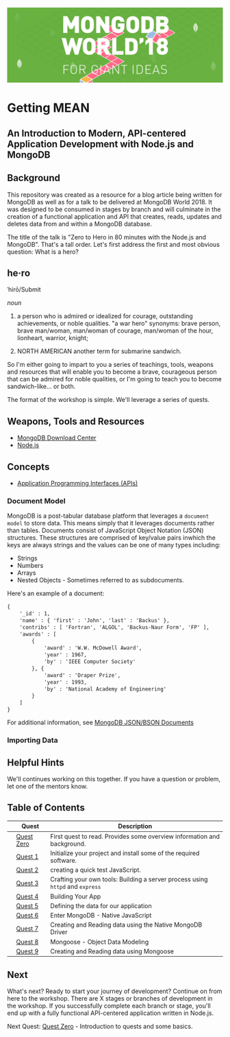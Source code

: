 ![MongoDB](./images/header.png "MongoDB")
# Getting MEAN
## An Introduction to Modern, API-centered Application Development with Node.js and MongoDB
## Background
This repository was created as a resource for a blog article being written for MongoDB as well as for a talk to be delivered at MongoDB World 2018.  It was designed to be consumed in stages by branch and will culminate in the creation of a functional application and API that creates, reads, updates and deletes data from and within a MongoDB database.

The title of the talk is "Zero to Hero in 80 minutes with the Node.js and MongoDB".  That's a tall order.  Let's first address the first and most obvious question: What is a hero?

## he·ro ##
ˈhirō/Submit

_noun_

1. a person who is admired or idealized for courage, outstanding achievements, or noble qualities. "a war hero"
synonyms:	brave person, brave man/woman, man/woman of courage, man/woman of the hour, lionheart, warrior, knight;

2. NORTH AMERICAN another term for submarine sandwich.

So I'm either going to impart to you a series of teachings, tools, weapons and resources that will enable you to become a brave, courageous person that can be admired for noble qualities, or I'm going to teach you to become sandwich-like... or both.

The format of the workshop is simple.  We'll leverage a series of quests.

## Weapons, Tools and Resources
* [MongoDB Download Center](https://www.mongodb.com/download-center#community)
* [Node.js](http://nodejs.org)

## Concepts
* [Application Programming Interfaces (APIs)](https://en.wikipedia.org/wiki/Application_programming_interface)

### Document Model
MongoDB is a post-tabular database platform that leverages a `document model` to store data.  This means simply that it leverages documents rather than tables.  Documents consist of JavaScript Object Notation (JSON) structures.  These structures are comprised of key/value pairs inwhich the keys are always strings and the values can be one of many types including:
* Strings
* Numbers
* Arrays
* Nested Objects - Sometimes referred to as subdocuments.

Here's an example of a document:

```
{
    '_id' : 1,
    'name' : { 'first' : 'John', 'last' : 'Backus' },
    'contribs' : [ 'Fortran', 'ALGOL', 'Backus-Naur Form', 'FP' ],
    'awards' : [
        {
            'award' : 'W.W. McDowell Award',
            'year' : 1967,
            'by' : 'IEEE Computer Society'
        }, {
            'award' : 'Draper Prize',
            'year' : 1993,
            'by' : 'National Academy of Engineering'
        }
    ]
}
```
For additional information, see [MongoDB JSON/BSON Documents
](https://www.mongodb.com/json-and-bson)
### Importing Data

## Helpful Hints
We'll continues working on this together. If you have a question or problem, let one of the mentors know.

## Table of Contents
|  | Quest | Description |
|--|-------|-------------|
|  |[Quest Zero](./workshop/quest0.md) | First quest to read.  Provides some overview information and background. |
|  |[Quest 1](./workshop/quest1.md) | Initialize your project and install some of the required software. |
|  |[Quest 2 ](./workshop/quest2.md) | creating a quick test JavaScript. |
|  |[Quest 3 ](./workshop/quest3.md) | Crafting your own tools: Building a server process using `httpd` and `express` |
|  |[Quest 4 ](./workshop/quest4.md) | Building Your App |
|  |[Quest 5](./workshop/quest5.md) | Defining the data for our application |
|  |[Quest 6](./workshop/quest6.md) | Enter MongoDB - Native JavaScript  |
|  |[Quest 7](./workshop/quest7.md) | Creating and Reading data using the Native MongoDB Driver |
|  | [Quest 8](./workshop/quest8.md) | Mongoose - Object Data Modeling |
| | [Quest 9](./workshop/quest9.md) | Creating and Reading data using Mongoose  |

## Next
What's next?  Ready to start your journey of development?  Continue on from here to the workshop.  There are X stages or branches of development in the workshop.  If you successfully complete each branch or stage, you'll end up with a fully functional API-centered application written in Node.js.

Next Quest: [Quest Zero](./workshop/quest0.md) - Introduction to quests and some basics.